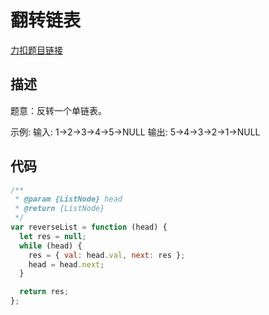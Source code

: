 # 翻转链表

[力扣题目链接](https://leetcode-cn.com/problems/reverse-linked-list/)

## 描述

题意：反转一个单链表。

示例: 输入: 1->2->3->4->5->NULL 输出: 5->4->3->2->1->NULL

## 代码

```javascript
/**
 * @param {ListNode} head
 * @return {ListNode}
 */
var reverseList = function (head) {
  let res = null;
  while (head) {
    res = { val: head.val, next: res };
    head = head.next;
  }

  return res;
};
```
